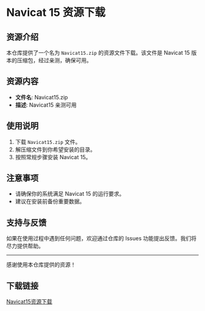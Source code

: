 # Navicat 15 资源下载

## 资源介绍

本仓库提供了一个名为 `Navicat15.zip` 的资源文件下载。该文件是 Navicat 15 版本的压缩包，经过亲测，确保可用。

## 资源内容

- **文件名**: Navicat15.zip
- **描述**: Navicat15 亲测可用

## 使用说明

1. 下载 `Navicat15.zip` 文件。
2. 解压缩文件到你希望安装的目录。
3. 按照常规步骤安装 Navicat 15。

## 注意事项

- 请确保你的系统满足 Navicat 15 的运行要求。
- 建议在安装前备份重要数据。

## 支持与反馈

如果在使用过程中遇到任何问题，欢迎通过仓库的 Issues 功能提出反馈。我们将尽力提供帮助。

---

感谢使用本仓库提供的资源！

## 下载链接

[Navicat15资源下载](https://pan.quark.cn/s/75c3bc99fe30)